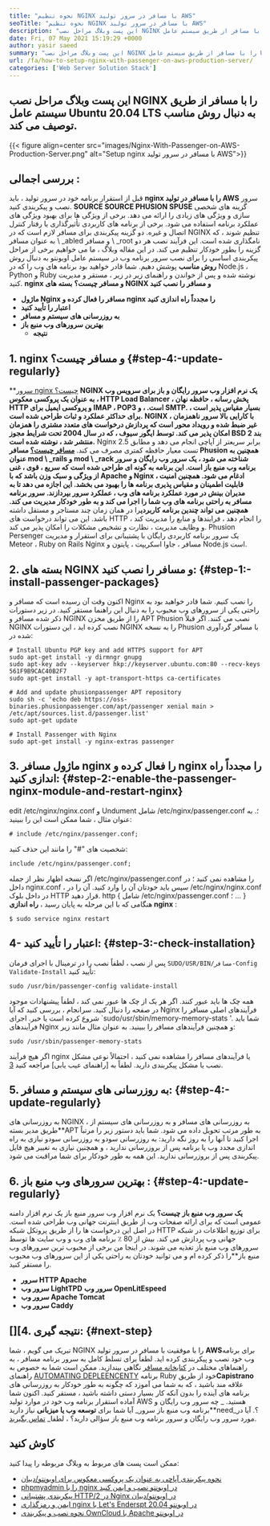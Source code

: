 ```yaml
---
title: "نحوه تنظیم NGINX با مسافر در سرور تولید AWS" 
seoTitle: "نحوه تنظیم NGINX با مسافر در سرور تولید AWS" 
description: "این پست وبلاگ مراحل نصب NGINX را با مسافر از طریق سیستم عامل Ubuntu 20.04 LTS به دنبال روش مناسب توصیف می کند." 
date: Fri, 07 May 2021 15:19:29 +0000
author: yasir saeed
summary: "این پست وبلاگ مراحل نصب NGINX را با مسافر از طریق سیستم عامل Ubuntu 20.04 LTS به دنبال روش APT شرح می دهد." 
url: /fa/how-to-setup-nginx-with-passenger-on-aws-production-server/
categories: ['Web Server Solution Stack']
---
```


## این پست وبلاگ مراحل نصب NGINX را با مسافر از طریق سیستم عامل Ubuntu 20.04 LTS به دنبال روش مناسب توصیف می کند.

{{< figure align=center src="images/Nginx-With-Passenger-on-AWS-Production-Server.png" alt="Setup nginx با مسافر در سرور تولید AWS">}}


## **بررسی اجمالی** :
قبل از استقرار برنامه خود در سرور تولید ، باید **nginx را با مسافر در تولید AWS** سرور نصب و پیکربندی کنید.
**SOURCE SOURCE PHUSION SPUSE** گزینه های شخصی سازی و ویژگی های زیادی را ارائه می دهد. برخی از ویژگی ها برای بهبود ویژگی های عملکرد برنامه استفاده می شود. برخی از برنامه های کاربردی تأثیرگذاری یا رفتار کنترل اتصال و غیره. دو گزینه پیکربندی برای مسافر لازم است که در NGINX تنظیم شوند ، که به عنوان مسافر \ _abled و مسافر \ _root نامگذاری شده است. این فرآیند نصب هر دو گزینه را بطور خودکار تنظیم می کند.
در این مقاله وبلاگ ، ما می خواهیم برخی از مراحل پیکربندی اساسی را برای نصب سرور برنامه وب در سیستم عامل اوبونتو به دنبال روش **روش مناسب** پوشش دهیم. شما قادر خواهید بود برنامه های وب را که در Node.js ، Python و Ruby نوشته شده و پس از خواندن و راهنمای زیر در زیر ، مستقر و مدیریت کنید.
**nginx و مسافر چیست؟** 
**بسته های NGINX و مسافر را نصب کنید** 
* **ماژول Nginx مسافر را فعال کرده و nginx را مجدداً راه اندازی کنید** 
* **اعتبار را تأیید کنید** 
* **به روزرسانی های سیستم و مسافر** 
* **بهترین سرورهای وب منبع باز** 
  * **نتیجه** 

## 1. nginx و مسافر چیست؟ {#step-4:-update-regularly}

**[سرور nginx چیست؟][1] **NGINX یک نرم افزار وب سرور رایگان و باز برای سرویس وب به عنوان یک پروکسی معکوس ، HTTP Load Balancer ، پخش رسانه ، حافظه نهان HTTP و پروکسی ایمیل برای IMAP ، POP3 است. ، و SMTP. بسیار مقیاس پذیر است ، برای حداکثر عملکرد و ثبات طراحی شده است. NGINX با کارایی بالا سرور ناهمزمان ، غیر ضبط شده و رویداد محور است که پردازش درخواست های متعدد مشتری را همزمان امکان پذیر می کند. توسط ایگور سیوف ، که در سال 2004 تحت شرایط مجوز BSD 2 بند منتشر شد ، نوشته شده است.** Nginx 2.5 برابر سریعتر از آپاچی انجام می دهد و مطابق تست معیار حافظه کمتری مصرف می کند.
**[مسافر چیست؟][2] **مسافر Phusion همچنین به عنوان mod \ _rails و mod \ _rack شناخته می شود ، یک سرور وب رایگان و سرور برنامه وب منبع باز است. این برنامه به گونه ای طراحی شده است که سریع ، قوی ، غنی از ویژگی و سبک وزن باشد که با Apache و Nginx ادغام می شود. همچنین امنیت ، قابلیت اطمینان و مقیاس پذیری برنامه ها را بهبود می بخشد. این اجازه می دهد تا به مدیران بینش در مورد عملکرد برنامه های وب ، عملکرد سرور بپردازند. سرور برنامه مسافر به راحتی برنامه های وب شما را اجرا می کند و به طور خودکار مدیریت می کند. همچنین می تواند** چندین برنامه کاربردی**را در همان زمان چند مستاجر و مستقل داشته باشد. این می تواند درخواست های HTTP را انجام دهد ، فرایندها و منابع را مدیریت کند ، و وظایف مدیریت ، نظارت و تشخیص مشکلات را امکان پذیر می کند. Phusion Persenger یک سرور برنامه کاربردی رایگان با پشتیبانی برای استقرار و مدیریت Meteor ، Ruby on Rails Nginx مسافر ، جاوا اسکریپت ، پایتون و Node.js است.

## 2. بسته های NGINX و مسافر را نصب کنید: {#step-1:-install-passenger-packages}

اکنون وقت آن رسیده است که مسافر و Nginx را نصب کنیم. شما قادر خواهید بود به راحتی یکی از سرورهای وب محبوب را به دنبال این راهنما مستقر کنید. در زیر دستورات ذکر شده مسافر و NGINX را از طریق مخزن APT Phusion نصب می کنند. اگر قبلاً NGINX نصب کرده اید ، این دستورات NGINX را به نسخه Phusion با مسافر گردآوری شده در:
```
# Install Ubuntu PGP key and add HTTPS support for APT
sudo apt-get install -y dirmngr gnupg
sudo apt-key adv --keyserver hkp://keyserver.ubuntu.com:80 --recv-keys 561F9B9CAC40B2F7
sudo apt-get install -y apt-transport-https ca-certificates

# Add and update phusionpassenger APT repository
sudo sh -c 'echo deb https://oss-binaries.phusionpassenger.com/apt/passenger xenial main > /etc/apt/sources.list.d/passenger.list'
sudo apt-get update

# Install Passenger with Nginx
sudo apt-get install -y nginx-extras passenger
```

## 3. ماژول مسافر nginx را فعال کرده و nginx را مجدداً راه اندازی کنید: {#step-2:-enable-the-passenger-nginx-module-and-restart-nginx}

edit /etc/nginx/nginx.conf و Undument شامل /etc/nginx/passenger.conf ؛. به عنوان مثال ، شما ممکن است این را ببینید:
```
# include /etc/nginx/passenger.conf;
```
شخصیت های "#" را مانند این حذف کنید:
```
include /etc/nginx/passenger.conf;
```
اگر نسخه اظهار نظر از جمله /etc/nginx/passenger.conf را مشاهده نمی کنید ؛ در داخل nginx.conf ، سپس باید خودتان آن را وارد کنید. آن را در /etc/nginx/nginx.conf در داخل بلوک HTTP قرار دهید.
http {
    شامل /etc/nginx/passenger.conf ؛
    ...
}
هنگامی که با این مرحله به پایان رسید ، **راه اندازی nginx** :
```
$ sudo service nginx restart
```

## 4- اعتبار را تأیید کنید: {#step-3:-check-installation}

پس از نصب ، لطفاً نصب را در ترمینال با اجرای فرمان `SUDO/USR/BIN/مسافر-Config Validate-Install` تأیید کنید:
```
sudo /usr/bin/passenger-config validate-install
```
همه چک ها باید عبور کنند. اگر هر یک از چک ها عبور نمی کند ، لطفاً پیشنهادات موجود در صفحه را دنبال کنید.
سرانجام ، بررسی کنید که آیا Nginx فرآیندهای اصلی مسافر را شروع کرده است یا خیر. اجرای `sudo/usr/sbin/memory-memory-stats '. شما باید فرآیندهای Nginx و همچنین فرآیندهای مسافر را ببینید. به عنوان مثال مانند زیر:
```
sudo /usr/sbin/passenger-memory-stats
```
اگر هیچ فرآیند nginx یا فرآیندهای مسافر را مشاهده نمی کنید ، احتمالاً نوعی مشکل نصب یا مشکل پیکربندی دارید. لطفاً به [راهنمای عیب یابی] مراجعه کنید [3].

## 5. به روزرسانی های سیستم و مسافر: {#step-4:-update-regularly}

به روزرسانی های NGINX ، به روزرسانی های مسافر و به روزرسانی های سیستم از طریق مدیر بسته**APT به طور مرتب تحویل داده می شود. شما باید دستور زیر را مرتباً اجرا کنید تا آنها را به روز نگه دارید:
به روزرسانی سودو
به روزرسانی سودو
نیازی به راه اندازی مجدد وب یا برنامه پس از بروزرسانی ندارید ، و همچنین نیازی به تغییر هیچ فایل پیکربندی پس از بروزرسانی ندارید. این همه به طور خودکار برای شما مراقبت می شود.

## 6. **بهترین سرورهای وب منبع باز** : {#step-4:-update-regularly}

**یک سرور وب منبع باز چیست؟** یک نرم افزار وب سرور منبع باز یک نرم افزار دامنه عمومی است که برای ارائه صفحات وب از طریق اینترنت جهانی وب طراحی شده است. در اصل این درخواست ها را از طریق پروتکل شبکه HTTP برای توزیع اطلاعات در شبکه جهانی وب پردازش می کند.
بیش از 80 ٪ برنامه های وب و وب سایت ها توسط سرورهای وب منبع باز تغذیه می شوند. در اینجا من برخی از محبوب ترین سرورهای وب منبع باز**را ذکر کرده ام و می توانید خودتان به راحتی یکی از این سرورهای وب محبوب را مستقر کنید.
* **سرور HTTP Apache** 
* **سرور وب LightTPD** 
**سرور وب OpenLitEspeed** 
* **سرور وب Apache Tomcat** 
* **سرور وب Caddy** 

## [][4. نتیجه گیری: {#next-step}

تبریک می گویم ، شما NGINX را با موفقیت با مسافر در سرور تولید **AWS**برای برنامه وب خود نصب و پیکربندی کرده اید. لطفاً برای تسلط کامل به سرور برنامه مسافر ، به راهنماهای مختلف در [کتابخانه مسافر][5] نگاهی بیندازید. ممکن است شما به خصوص به راهنمای [AUTOMATING DEPLEENCENTY][6] برنامه Ruby خود از طریق**Capistrano** علاقه مند باشید ، که به شما می آموزد که چگونه به طور خودکار به روزرسانی های برنامه های آینده را بدون آنکه کار بسیار دستی داشته باشید ، مستقر کنید. اکنون شما آماده استقرار برنامه وب خود در موارد تولید AWS هستید.
_ چه سرور وب رایگان و برنامه وب منبع باز سرور_ آیا شما برای **توسعه وب یا میزبانی** نیاز دارید**need_؟. آیا در مورد سرور وب رایگان و سرور برنامه وب منبع باز سؤالی دارید؟ ، لطفا_ [تماس بگیرید][7].

## کاوش کنید
ممکن است پست های مربوط به وبلاگ مربوطه را پیدا کنید:
  * [نحوه پیکربندی آپاچی به عنوان یک پروکسی معکوس برای اوبونتو/دبیان][8]
  * [phpmyadmin را با nginx در اوبونتو نصب و ایمن کنید][9]
  * [پیکربندی پشتیبانی HTTP/2 در Nginx در اوبونتو/دبیان][10]
  * [ایمن و رمزگذاری nginx با Let's Enderspt در اوبونتو 20.04][11]
  * [نحوه نصب و پیکربندی OwnCloud با Apache در اوبونتو][12]



[1]: http://nginx.com/
[2]: https://www.phusionpassenger.com/
[3]: https://www.phusionpassenger.com/library/admin/nginx/troubleshooting/
[4]: https://www.phusionpassenger.com/library/walkthroughs/deploy/ruby/aws/nginx/oss/xenial/install_passenger.html#next-step
[5]: https://www.phusionpassenger.com/library/#guides
[6]: https://www.phusionpassenger.com/library/deploy/nginx/automating_app_updates/ruby/
[7]: mailto:yasir.saeed@aspose.com
[8]: https://blog.containerize.com/web-server-solution-stack/how-to-configure-apache-as-a-reverse-proxy-for-ubuntudebian/
[9]: https://blog.containerize.com/web-server-solution-stack/how-to-install-and-secure-phpmyadmin-with-nginx-on-ubuntu/
[10]: https://blog.containerize.com/web-server-solution-stack/how-to-configure-http2-support-in-nginx-on-ubuntudebian/
[11]: https://blog.containerize.com/web-server-solution-stack/how-to-secure-nginx-with-letsencrypt-on-ubuntu-20-04/
[12]: https://blog.containerize.com/backup-and-sync-software/how-to-install-and-configure-owncloud-with-apache-on-ubuntu/
